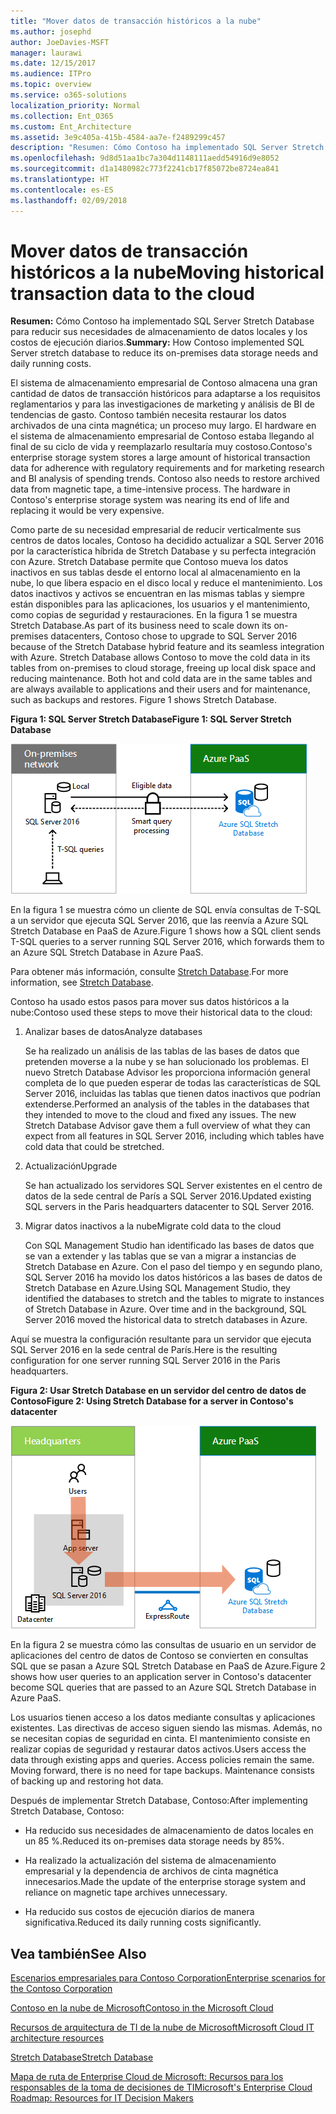 ```yaml
---
title: "Mover datos de transacción históricos a la nube"
ms.author: josephd
author: JoeDavies-MSFT
manager: laurawi
ms.date: 12/15/2017
ms.audience: ITPro
ms.topic: overview
ms.service: o365-solutions
localization_priority: Normal
ms.collection: Ent_O365
ms.custom: Ent_Architecture
ms.assetid: 3e9c405a-415b-4584-aa7e-f2489299c457
description: "Resumen: Cómo Contoso ha implementado SQL Server Stretch Database para reducir sus necesidades de almacenamiento de datos locales y los costos de ejecución diarios."
ms.openlocfilehash: 9d8d51aa1bc7a304d1148111aedd54916d9e8052
ms.sourcegitcommit: d1a1480982c773f2241cb17f85072be8724ea841
ms.translationtype: HT
ms.contentlocale: es-ES
ms.lasthandoff: 02/09/2018
---
```

# <a name="moving-historical-transaction-data-to-the-cloud"></a><span data-ttu-id="5655c-103">Mover datos de transacción históricos a la nube</span><span class="sxs-lookup"><span data-stu-id="5655c-103">Moving historical transaction data to the cloud</span></span>

 <span data-ttu-id="5655c-104">**Resumen:** Cómo Contoso ha implementado SQL Server Stretch Database para reducir sus necesidades de almacenamiento de datos locales y los costos de ejecución diarios.</span><span class="sxs-lookup"><span data-stu-id="5655c-104">**Summary:** How Contoso implemented SQL Server stretch database to reduce its on-premises data storage needs and daily running costs.</span></span>
  
<span data-ttu-id="5655c-p101">El sistema de almacenamiento empresarial de Contoso almacena una gran cantidad de datos de transacción históricos para adaptarse a los requisitos reglamentarios y para las investigaciones de marketing y análisis de BI de tendencias de gasto. Contoso también necesita restaurar los datos archivados de una cinta magnética; un proceso muy largo. El hardware en el sistema de almacenamiento empresarial de Contoso estaba llegando al final de su ciclo de vida y reemplazarlo resultaría muy costoso.</span><span class="sxs-lookup"><span data-stu-id="5655c-p101">Contoso's enterprise storage system stores a large amount of historical transaction data for adherence with regulatory requirements and for marketing research and BI analysis of spending trends. Contoso also needs to restore archived data from magnetic tape, a time-intensive process. The hardware in Contoso's enterprise storage system was nearing its end of life and replacing it would be very expensive.</span></span> 
  
<span data-ttu-id="5655c-p102">Como parte de su necesidad empresarial de reducir verticalmente sus centros de datos locales, Contoso ha decidido actualizar a SQL Server 2016 por la característica híbrida de Stretch Database y su perfecta integración con Azure. Stretch Database permite que Contoso mueva los datos inactivos en sus tablas desde el entorno local al almacenamiento en la nube, lo que libera espacio en el disco local y reduce el mantenimiento. Los datos inactivos y activos se encuentran en las mismas tablas y siempre están disponibles para las aplicaciones, los usuarios y el mantenimiento, como copias de seguridad y restauraciones. En la figura 1 se muestra Stretch Database.</span><span class="sxs-lookup"><span data-stu-id="5655c-p102">As part of its business need to scale down its on-premises datacenters, Contoso chose to upgrade to SQL Server 2016 because of the Stretch Database hybrid feature and its seamless integration with Azure. Stretch Database allows Contoso to move the cold data in its tables from on-premises to cloud storage, freeing up local disk space and reducing maintenance. Both hot and cold data are in the same tables and are always available to applications and their users and for maintenance, such as backups and restores. Figure 1 shows Stretch Database.</span></span>
  
<span data-ttu-id="5655c-112">**Figura 1: SQL Server Stretch Database**</span><span class="sxs-lookup"><span data-stu-id="5655c-112">**Figure 1: SQL Server Stretch Database**</span></span>

![SQL Server Stretch Database como solución de datos híbrido](images/Contoso_Poster/StretchDB01.png)
  
<span data-ttu-id="5655c-114">En la figura 1 se muestra cómo un cliente de SQL envía consultas de T-SQL a un servidor que ejecuta SQL Server 2016, que las reenvía a Azure SQL Stretch Database en PaaS de Azure.</span><span class="sxs-lookup"><span data-stu-id="5655c-114">Figure 1 shows how a SQL client sends T-SQL queries to a server running SQL Server 2016, which forwards them to an Azure SQL Stretch Database in Azure PaaS.</span></span>
  
<span data-ttu-id="5655c-115">Para obtener más información, consulte [Stretch Database](https://msdn.microsoft.com/library/dn935011.aspx).</span><span class="sxs-lookup"><span data-stu-id="5655c-115">For more information, see [Stretch Database](https://msdn.microsoft.com/library/dn935011.aspx).</span></span>
  
<span data-ttu-id="5655c-116">Contoso ha usado estos pasos para mover sus datos históricos a la nube:</span><span class="sxs-lookup"><span data-stu-id="5655c-116">Contoso used these steps to move their historical data to the cloud:</span></span>
  
1. <span data-ttu-id="5655c-117">Analizar bases de datos</span><span class="sxs-lookup"><span data-stu-id="5655c-117">Analyze databases</span></span>
    
    <span data-ttu-id="5655c-p103">Se ha realizado un análisis de las tablas de las bases de datos que pretenden moverse a la nube y se han solucionado los problemas. El nuevo Stretch Database Advisor les proporciona información general completa de lo que pueden esperar de todas las características de SQL Server 2016, incluidas las tablas que tienen datos inactivos que podrían extenderse.</span><span class="sxs-lookup"><span data-stu-id="5655c-p103">Performed an analysis of the tables in the databases that they intended to move to the cloud and fixed any issues. The new Stretch Database Advisor gave them a full overview of what they can expect from all features in SQL Server 2016, including which tables have cold data that could be stretched.</span></span>
    
2. <span data-ttu-id="5655c-120">Actualización</span><span class="sxs-lookup"><span data-stu-id="5655c-120">Upgrade</span></span>
    
    <span data-ttu-id="5655c-121">Se han actualizado los servidores SQL Server existentes en el centro de datos de la sede central de París a SQL Server 2016.</span><span class="sxs-lookup"><span data-stu-id="5655c-121">Updated existing SQL servers in the Paris headquarters datacenter to SQL Server 2016.</span></span>
    
3. <span data-ttu-id="5655c-122">Migrar datos inactivos a la nube</span><span class="sxs-lookup"><span data-stu-id="5655c-122">Migrate cold data to the cloud</span></span>
    
    <span data-ttu-id="5655c-p104">Con SQL Management Studio han identificado las bases de datos que se van a extender y las tablas que se van a migrar a instancias de Stretch Database en Azure. Con el paso del tiempo y en segundo plano, SQL Server 2016 ha movido los datos históricos a las bases de datos de Stretch Database en Azure.</span><span class="sxs-lookup"><span data-stu-id="5655c-p104">Using SQL Management Studio, they identified the databases to stretch and the tables to migrate to instances of Stretch Database in Azure. Over time and in the background, SQL Server 2016 moved the historical data to stretch databases in Azure.</span></span>
    
<span data-ttu-id="5655c-125">Aquí se muestra la configuración resultante para un servidor que ejecuta SQL Server 2016 en la sede central de París.</span><span class="sxs-lookup"><span data-stu-id="5655c-125">Here is the resulting configuration for one server running SQL Server 2016 in the Paris headquarters.</span></span>
  
<span data-ttu-id="5655c-126">**Figura 2: Usar Stretch Database en un servidor del centro de datos de Contoso**</span><span class="sxs-lookup"><span data-stu-id="5655c-126">**Figure 2: Using Stretch Database for a server in Contoso's datacenter**</span></span>

![SQL Server Stretch Database de configuración de Contoso para un solo equipo que ejecuta SQL Server](images/Contoso_Poster/StretchDB02.png)

  
<span data-ttu-id="5655c-128">En la figura 2 se muestra cómo las consultas de usuario en un servidor de aplicaciones del centro de datos de Contoso se convierten en consultas SQL que se pasan a Azure SQL Stretch Database en PaaS de Azure.</span><span class="sxs-lookup"><span data-stu-id="5655c-128">Figure 2 shows how user queries to an application server in Contoso's datacenter become SQL queries that are passed to an Azure SQL Stretch Database in Azure PaaS.</span></span>
  
<span data-ttu-id="5655c-p105">Los usuarios tienen acceso a los datos mediante consultas y aplicaciones existentes. Las directivas de acceso siguen siendo las mismas. Además, no se necesitan copias de seguridad en cinta. El mantenimiento consiste en realizar copias de seguridad y restaurar datos activos.</span><span class="sxs-lookup"><span data-stu-id="5655c-p105">Users access the data through existing apps and queries. Access policies remain the same. Moving forward, there is no need for tape backups. Maintenance consists of backing up and restoring hot data.</span></span>
  
<span data-ttu-id="5655c-133">Después de implementar Stretch Database, Contoso:</span><span class="sxs-lookup"><span data-stu-id="5655c-133">After implementing Stretch Database, Contoso:</span></span>
  
- <span data-ttu-id="5655c-134">Ha reducido sus necesidades de almacenamiento de datos locales en un 85 %.</span><span class="sxs-lookup"><span data-stu-id="5655c-134">Reduced its on-premises data storage needs by 85%.</span></span>
    
- <span data-ttu-id="5655c-135">Ha realizado la actualización del sistema de almacenamiento empresarial y la dependencia de archivos de cinta magnética innecesarios.</span><span class="sxs-lookup"><span data-stu-id="5655c-135">Made the update of the enterprise storage system and reliance on magnetic tape archives unnecessary.</span></span>
    
- <span data-ttu-id="5655c-136">Ha reducido sus costos de ejecución diarios de manera significativa.</span><span class="sxs-lookup"><span data-stu-id="5655c-136">Reduced its daily running costs significantly.</span></span>
    
## <a name="see-also"></a><span data-ttu-id="5655c-137">Vea también</span><span class="sxs-lookup"><span data-stu-id="5655c-137">See Also</span></span>

[<span data-ttu-id="5655c-138">Escenarios empresariales para Contoso Corporation</span><span class="sxs-lookup"><span data-stu-id="5655c-138">Enterprise scenarios for the Contoso Corporation</span></span>](enterprise-scenarios-for-the-contoso-corporation.md)
  
[<span data-ttu-id="5655c-139">Contoso en la nube de Microsoft</span><span class="sxs-lookup"><span data-stu-id="5655c-139">Contoso in the Microsoft Cloud</span></span>](contoso-in-the-microsoft-cloud.md)
  
[<span data-ttu-id="5655c-140">Recursos de arquitectura de TI de la nube de Microsoft</span><span class="sxs-lookup"><span data-stu-id="5655c-140">Microsoft Cloud IT architecture resources</span></span>](microsoft-cloud-it-architecture-resources.md)

[<span data-ttu-id="5655c-141">Stretch Database</span><span class="sxs-lookup"><span data-stu-id="5655c-141">Stretch Database</span></span>](https://msdn.microsoft.com/library/dn935011.aspx)
  
[<span data-ttu-id="5655c-142">Mapa de ruta de Enterprise Cloud de Microsoft: Recursos para los responsables de la toma de decisiones de TI</span><span class="sxs-lookup"><span data-stu-id="5655c-142">Microsoft's Enterprise Cloud Roadmap: Resources for IT Decision Makers</span></span>](https://sway.com/FJ2xsyWtkJc2taRD)





